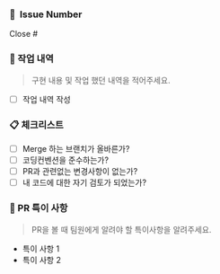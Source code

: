 ### 🔖  Issue Number

Close #

### 📙 작업 내역

> 구현 내용 및 작업 했던 내역을 적어주세요.
> 
- [ ]  작업 내역 작성

### 📋 체크리스트

- [ ]  Merge 하는 브랜치가 올바른가?
- [ ]  코딩컨벤션을 준수하는가?
- [ ]  PR과 관련없는 변경사항이 없는가?
- [ ]  내 코드에 대한 자기 검토가 되었는가?

### 📝 PR 특이 사항

> PR을 볼 때 팀원에게 알려야 할 특이사항을 알려주세요.
> 
- 특이 사항 1
- 특이 사항 2


